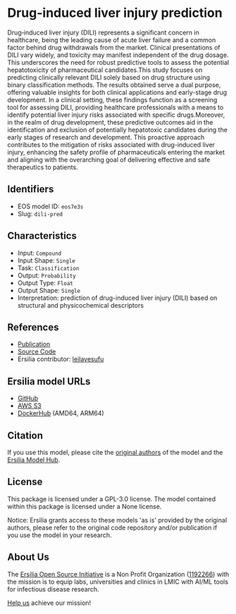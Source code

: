 # Drug-induced liver injury prediction

Drug‐induced liver injury (DILI) represents a significant concern in healthcare, being the leading cause of acute liver failure and a common factor behind drug withdrawals from the market. Clinical presentations of DILI vary widely, and toxicity may manifest independent of the drug dosage. This underscores the need for robust predictive tools to assess the potential hepatotoxicity of pharmaceutical candidates.This study focuses on predicting clinically relevant DILI solely based on drug structure using binary classification methods. The results obtained serve a dual purpose, offering valuable insights for both clinical applications and early-stage drug development. In a clinical setting, these findings function as a screening tool for assessing DILI, providing healthcare professionals with a means to identify potential liver injury risks associated with specific drugs.Moreover, in the realm of drug development, these predictive outcomes aid in the identification and exclusion of potentially hepatotoxic candidates during the early stages of research and development. This proactive approach contributes to the mitigation of risks associated with drug-induced liver injury, enhancing the safety profile of pharmaceuticals entering the market and aligning with the overarching goal of delivering effective and safe therapeutics to patients.

## Identifiers

* EOS model ID: `eos7e3s`
* Slug: `dili-pred`

## Characteristics

* Input: `Compound`
* Input Shape: `Single`
* Task: `Classification`
* Output: `Probability`
* Output Type: `Float`
* Output Shape: `Single`
* Interpretation: prediction of drug-induced liver injury (DILI) based on structural and physicochemical descriptors

## References

* [Publication](https://pubmed.ncbi.nlm.nih.gov/30325042/)
* [Source Code](https://github.com/cptbern/QSAR_DILI_2019)
* Ersilia contributor: [leilayesufu](https://github.com/leilayesufu)

## Ersilia model URLs
* [GitHub](https://github.com/ersilia-os/eos7e3s)
* [AWS S3](https://ersilia-models-zipped.s3.eu-central-1.amazonaws.com/eos7e3s.zip)
* [DockerHub](https://hub.docker.com/r/ersiliaos/eos7e3s) (AMD64, ARM64)

## Citation

If you use this model, please cite the [original authors](https://pubmed.ncbi.nlm.nih.gov/30325042/) of the model and the [Ersilia Model Hub](https://github.com/ersilia-os/ersilia/blob/master/CITATION.cff).

## License

This package is licensed under a GPL-3.0 license. The model contained within this package is licensed under a None license.

Notice: Ersilia grants access to these models 'as is' provided by the original authors, please refer to the original code repository and/or publication if you use the model in your research.

## About Us

The [Ersilia Open Source Initiative](https://ersilia.io) is a Non Profit Organization ([1192266](https://register-of-charities.charitycommission.gov.uk/charity-search/-/charity-details/5170657/full-print)) with the mission is to equip labs, universities and clinics in LMIC with AI/ML tools for infectious disease research.

[Help us](https://www.ersilia.io/donate) achieve our mission!
